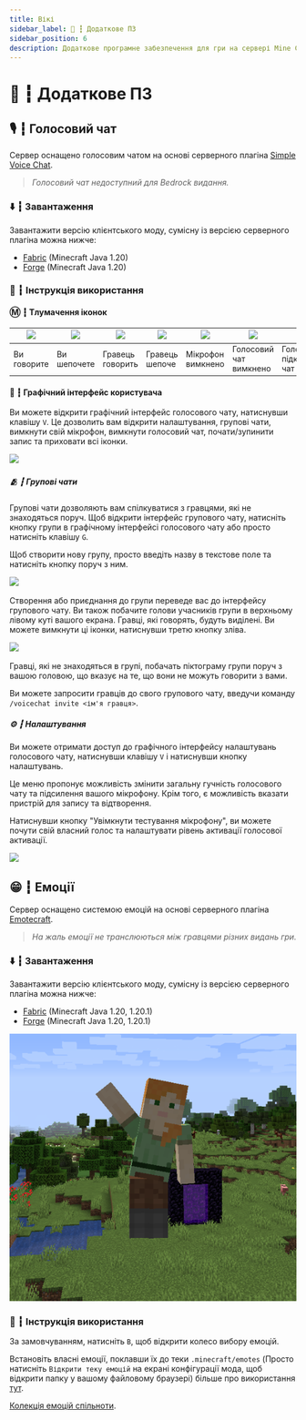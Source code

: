```yaml
---
title: Вікі
sidebar_label: 🧬 ┇ Додаткове ПЗ
sidebar_position: 6
description: Додаткове програмне забезпечення для гри на сервері Mine Count.
---
```

# 🧬 ┇ Додаткове ПЗ

## 🎙️ ┇ Голосовий чат

Сервер оснащено голосовим чатом на основі серверного плагіна [Simple Voice Chat](https://github.com/henkelmax/simple-voice-chat).

> *Голосовий чат недоступний для Bedrock видання.*

### ⬇️ ┇ Завантаження

Завантажити версію клієнтського моду, сумісну із версією серверного плагіна можна нижче:

- [Fabric](https://sharemods.com/aore0uns838a/voicechat-fabric-1.20-2.4.9.jar.html) (Minecraft Java 1.20)
- [Forge](https://sharemods.com/cfkz4glsfc17/voicechat-forge-1.20-2.4.9.jar.html) (Minecraft Java 1.20)

### 📖 ┇ Інструкція використання

#### Ⓜ️ ┇ Тлумачення іконок

| ![](https://i.imgur.com/FZD3ohs.png) | ![](https://i.imgur.com/BJt2YAL.png) | ![](https://i.imgur.com/lmN6ydy.png) | ![](https://i.imgur.com/Felj73b.png) | ![](https://i.imgur.com/dI3pfmA.png) | ![](https://i.imgur.com/MZRBqra.png)         | ![](https://i.imgur.com/Lv3K6tC.png)                                                                                |
| ---------------------------------- | ---------------------------------- | ---------------------------------- | ---------------------------------- | ---------------------------------- | ------------------------------------------ | ----------------------------------------------------------------------------------------------------------------- |
| Ви говорите              | Ви шепочете              | Гравець говорить    | Гравець шепоче        | Мікрофон вимкнено  | Голосовий чат вимкнено | Голосовий чат не підключено``Голосовий чат не встановлено |

#### 🔮 ┇ Графічний інтерфейс користувача

Ви можете відкрити графічний інтерфейс голосового чату, натиснувши клавішу `V`.
Це дозволить вам відкрити налаштування, групові чати, вимкнути свій мікрофон, вимкнути голосовий чат, почати/зупинити запис та приховати всі іконки.

![](https://i.imgur.com/TCCHTl8.png)

##### 🫂 ┇ Групові чати

Групові чати дозволяють вам спілкуватися з гравцями, які не знаходяться поруч.
Щоб відкрити інтерфейс групового чату, натисніть кнопку групи в графічному інтерфейсі голосового чату або просто натисніть клавішу `G`.

Щоб створити нову групу, просто введіть назву в текстове поле та натисніть кнопку поруч з ним.

![](https://i.imgur.com/FihRdNd.png)

Створення або приєднання до групи переведе вас до інтерфейсу групового чату.
Ви також побачите голови учасників групи в верхньому лівому куті вашого екрана.
Гравці, які говорять, будуть виділені.
Ви можете вимкнути ці іконки, натиснувши третю кнопку зліва.

![](https://i.imgur.com/ZVSfBms.png)

Гравці, які не знаходяться в групі, побачать піктограму групи поруч з вашою головою, що вказує на те, що вони не можуть говорити з вами.

Ви можете запросити гравців до свого групового чату, введучи команду `/voicechat invite <ім'я гравця>`.

##### ⚙️ ┇ Налаштування

Ви можете отримати доступ до графічного інтерфейсу налаштувань голосового чату, натиснувши клавішу `V` і натиснувши кнопку налаштувань.

Це меню пропонує можливість змінити загальну гучність голосового чату та підсилення вашого мікрофону.
Крім того, є можливість вказати пристрій для запису та відтворення.

Натиснувши кнопку "Увімкнути тестування мікрофону", ви можете почути свій власний голос та налаштувати рівень активації голосової активації.

![](https://i.imgur.com/TMyfSYU.png)

## 😁 ┇ Емоції

Сервер оснащено системою емоцій на основі серверного плагіна [Emotecraft](https://github.com/kosmx/emotes).

> *На жаль емоції не транслюються між гравцями різних видань гри.*

### ⬇️ ┇ Завантаження

Завантажити версію клієнтського моду, сумісну із версією серверного плагіна можна нижче:

- [Fabric](https://sharemods.com/kczie0dq26g9/emotecraft-for-MC1.20.1-2.2.7-b.build.50-fabric.jar.html) (Minecraft Java 1.20, 1.20.1)
- [Forge](https://sharemods.com/4khb77v4slc7/emotecraft-for-MC1.20.1-2.2.7-b.build.50-forge.jar.html) (Minecraft Java 1.20, 1.20.1)

![1711881809476](image/software/1711881809476.png)

### 📖 ┇ Інструкція використання

За замовчуванням, натисніть `B`, щоб відкрити колесо вибору емоцій.

Встановіть власні емоції, поклавши їх до теки `.minecraft/emotes` (Просто натисніть `Відкрити теку емоцій` на екрані конфігурації мода, щоб відкрити папку у вашому файловому браузері) більше про використання [тут](https://kosmx.gitbook.io/emotecraft/manual/manual).

[Колекція емоцій спільноти](https://emotes.kosmx.dev/).